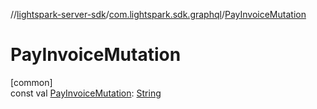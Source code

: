 //[lightspark-server-sdk](../../index.md)/[com.lightspark.sdk.graphql](index.md)/[PayInvoiceMutation](-pay-invoice-mutation.md)

# PayInvoiceMutation

[common]\
const val [PayInvoiceMutation](-pay-invoice-mutation.md): [String](https://kotlinlang.org/api/latest/jvm/stdlib/kotlin/-string/index.html)
